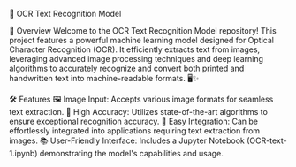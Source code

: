 📄 OCR Text Recognition Model

🌟 Overview
Welcome to the OCR Text Recognition Model repository! This project features a powerful machine learning model designed for Optical Character Recognition (OCR). 
It efficiently extracts text from images, leveraging advanced image processing techniques and deep learning algorithms to accurately recognize and convert both printed and handwritten text into machine-readable formats. 🖥️✨

🛠️ Features
🖼️ Image Input: Accepts various image formats for seamless text extraction.
🎯 High Accuracy: Utilizes state-of-the-art algorithms to ensure exceptional recognition accuracy.
🔗 Easy Integration: Can be effortlessly integrated into applications requiring text extraction from images.
📚 User-Friendly Interface: Includes a Jupyter Notebook (OCR-text-1.ipynb) demonstrating the model's capabilities and usage.
